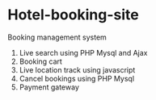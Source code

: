 # Hotel-booking-site
Booking management system

1. Live search using PHP Mysql and Ajax
2. Booking cart
3. Live location track using javascript
4. Cancel bookings using PHP Mysql
5. Payment gateway
